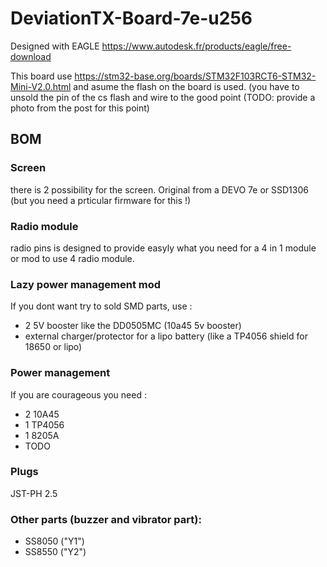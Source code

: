 # DeviationTX-Board-7e-u256

Designed with EAGLE https://www.autodesk.fr/products/eagle/free-download

This board use https://stm32-base.org/boards/STM32F103RCT6-STM32-Mini-V2.0.html and asume the flash on the board is used. (you have to unsold the pin of the cs flash and wire to the good point (TODO: provide a photo from the post for this point)

## BOM
### Screen
there is 2 possibility for the screen. Original from a DEVO 7e or SSD1306 (but you need a prticular firmware for this  !)

### Radio module
radio pins is designed to provide easyly what you need for a 4 in 1 module or mod to use 4 radio module.

### Lazy power management mod
If you dont want try to sold SMD parts, use :
* 2 5V booster like the DD0505MC (10a45 5v booster) 
* external charger/protector for a lipo battery (like a TP4056 shield for 18650 or lipo)

### Power management
If you are courageous you need :
* 2 10A45
* 1 TP4056
* 1 8205A
* TODO

### Plugs
JST-PH 2.5

### Other parts (buzzer and vibrator part):
* SS8050 ("Y1")
* SS8550 ("Y2")
